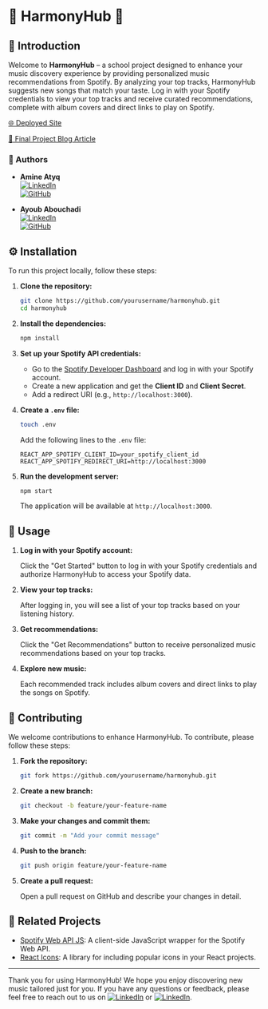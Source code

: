 # 🎵 HarmonyHub 🎵

## 🌟 Introduction

Welcome to **HarmonyHub** – a school project designed to enhance your music discovery experience by providing personalized music recommendations from Spotify. By analyzing your top tracks, HarmonyHub suggests new songs that match your taste. Log in with your Spotify credentials to view your top tracks and receive curated recommendations, complete with album covers and direct links to play on Spotify.

[🌐 Deployed Site](https://hh-2-0-fth8.vercel.app/)

[📄 Final Project Blog Article](https://medium.com/@ayoub3412/harmonyhub-a-journey-of-music-and-code-babbd7c54190)

### 👥 Authors

- **Amine Atyq**  
  [![LinkedIn](https://img.shields.io/badge/LinkedIn-0077B5?style=for-the-badge&logo=linkedin&logoColor=white)](https://www.linkedin.com/in/amine-atyq)  
  [![GitHub](https://img.shields.io/badge/GitHub-181717?style=for-the-badge&logo=github&logoColor=white)](https://github.com/atyq96)

- **Ayoub Abouchadi**  
  [![LinkedIn](https://img.shields.io/badge/LinkedIn-0077B5?style=for-the-badge&logo=linkedin&logoColor=white)](https://www.linkedin.com/in/ayoub-abouchadi)  
  [![GitHub](https://img.shields.io/badge/GitHub-181717?style=for-the-badge&logo=github&logoColor=white)](https://github.com/ghifrank)

## ⚙️ Installation

To run this project locally, follow these steps:

1. **Clone the repository:**
    ```bash
    git clone https://github.com/yourusername/harmonyhub.git
    cd harmonyhub
    ```

2. **Install the dependencies:**
    ```bash
    npm install
    ```

3. **Set up your Spotify API credentials:**

   - Go to the [Spotify Developer Dashboard](https://developer.spotify.com/dashboard/) and log in with your Spotify account.
   - Create a new application and get the **Client ID** and **Client Secret**.
   - Add a redirect URI (e.g., `http://localhost:3000`).

4. **Create a `.env` file:**
    ```bash
    touch .env
    ```

    Add the following lines to the `.env` file:
    ```env
    REACT_APP_SPOTIFY_CLIENT_ID=your_spotify_client_id
    REACT_APP_SPOTIFY_REDIRECT_URI=http://localhost:3000
    ```

5. **Run the development server:**
    ```bash
    npm start
    ```

    The application will be available at `http://localhost:3000`.

## 🚀 Usage

1. **Log in with your Spotify account:**

   Click the "Get Started" button to log in with your Spotify credentials and authorize HarmonyHub to access your Spotify data.

2. **View your top tracks:**

   After logging in, you will see a list of your top tracks based on your listening history.

3. **Get recommendations:**

   Click the "Get Recommendations" button to receive personalized music recommendations based on your top tracks.

4. **Explore new music:**

   Each recommended track includes album covers and direct links to play the songs on Spotify.

## 🤝 Contributing

We welcome contributions to enhance HarmonyHub. To contribute, please follow these steps:

1. **Fork the repository:**
    ```bash
    git fork https://github.com/yourusername/harmonyhub.git
    ```

2. **Create a new branch:**
    ```bash
    git checkout -b feature/your-feature-name
    ```

3. **Make your changes and commit them:**
    ```bash
    git commit -m "Add your commit message"
    ```

4. **Push to the branch:**
    ```bash
    git push origin feature/your-feature-name
    ```

5. **Create a pull request:**

   Open a pull request on GitHub and describe your changes in detail.

## 🔗 Related Projects

- [Spotify Web API JS](https://github.com/JMPerez/spotify-web-api-js): A client-side JavaScript wrapper for the Spotify Web API.
- [React Icons](https://github.com/react-icons/react-icons): A library for including popular icons in your React projects.


---

Thank you for using HarmonyHub! We hope you enjoy discovering new music tailored just for you. If you have any questions or feedback, please feel free to reach out to us on [![LinkedIn](https://img.shields.io/badge/LinkedIn-0077B5?style=for-the-badge&logo=linkedin&logoColor=white)](https://www.linkedin.com/in/amine-atyq) or [![LinkedIn](https://img.shields.io/badge/LinkedIn-0077B5?style=for-the-badge&logo=linkedin&logoColor=white)](https://www.linkedin.com/in/ayoub-abouchadi).
